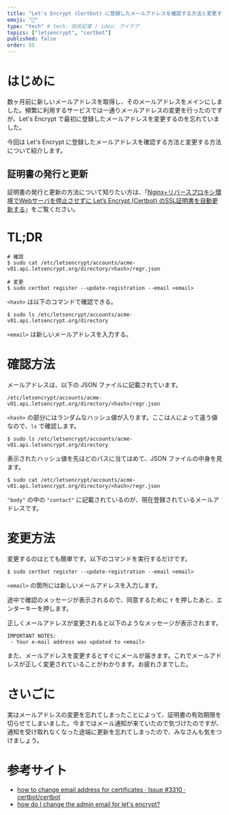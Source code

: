 ```yaml
---
title: "Let's Encrypt (Certbot) に登録したメールアドレスを確認する方法と変更する方法"
emoji: "👋"
type: "tech" # tech: 技術記事 / idea: アイデア
topics: ["letsencrypt", "certbot"]
published: false
order: 55
---
```


# はじめに
数ヶ月前に新しいメールアドレスを取得し、そのメールアドレスをメインにしました。頻繁に利用するサービスでは一通りメールアドレスの変更を行ったのですが、Let's Encrypt で最初に登録したメールアドレスを変更するのを忘れていました。

今回は Let's Encrypt に登録したメールアドレスを確認する方法と変更する方法について紹介します。

## 証明書の発行と更新
証明書の発行と更新の方法について知りたい方は、「[Nginx+リバースプロキシ環境でWebサーバを停止させずに Let’s Encrypt (Certbot) のSSL証明書を自動更新する](https://qiita.com/noraworld/items/a2b4a5fabd7bf6ca25e0)」をご覧ください。

# TL;DR
```
# 確認
$ sudo cat /etc/letsencrypt/accounts/acme-v01.api.letsencrypt.org/directory/<hash>/regr.json

# 変更
$ sudo certbot register --update-registration --email <email>
```

`<hash>` は以下のコマンドで確認できる。

```
$ sudo ls /etc/letsencrypt/accounts/acme-v01.api.letsencrypt.org/directory
```

`<email>` は新しいメールアドレスを入力する。

# 確認方法
メールアドレスは、以下の JSON ファイルに記載されています。

```
/etc/letsencrypt/accounts/acme-v01.api.letsencrypt.org/directory/<hash>/regr.json
```

`<hash>` の部分にはランダムなハッシュ値が入ります。ここは人によって違う値なので、`ls` で確認します。

```
$ sudo ls /etc/letsencrypt/accounts/acme-v01.api.letsencrypt.org/directory
```

表示されたハッシュ値を先ほどのパスに当てはめて、JSON ファイルの中身を見ます。

```
$ sudo cat /etc/letsencrypt/accounts/acme-v01.api.letsencrypt.org/directory/<hash>/regr.json
```

`"body"` の中の `"contact"` に記載されているのが、現在登録されているメールアドレスです。

# 変更方法
変更するのはとても簡単です。以下のコマンドを実行するだけです。

```
$ sudo certbot register --update-registration --email <email>
```

`<email>` の箇所には新しいメールアドレスを入力します。

途中で確認のメッセージが表示されるので、同意するために `Y` を押したあと、エンターキーを押します。

正しくメールアドレスが変更されると以下のようなメッセージが表示されます。

```
IMPORTANT NOTES:
 - Your e-mail address was updated to <email>
```

また、メールアドレスを変更するとすぐにメールが届きます。これでメールアドレスが正しく変更されていることがわかります。お疲れさまでした。

# さいごに
実はメールアドレスの変更を忘れてしまったことによって、証明書の有効期限を切らせてしまいました。今まではメール通知が来ていたので気づけたのですが、通知を受け取れなくなった途端に更新を忘れてしまったので、みなさんも気をつけましょう。

# 参考サイト
- [how to change email address for certificates · Issue #3310 · certbot/certbot](https://github.com/certbot/certbot/issues/3310)
- [how do I change the admin email for let's encrypt?](https://serverfault.com/questions/751079/how-do-i-change-the-admin-email-for-lets-encrypt)
